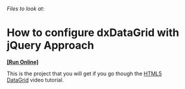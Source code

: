 <!-- default file list -->
*Files to look at*:

<!-- default file list end -->
# How to configure dxDataGrid with jQuery Approach
<!-- run online -->
**[[Run Online]](https://codecentral.devexpress.com/t119614)**
<!-- run online end -->


This is the project that you will get if you go though the <a href="http://www.youtube.com/watch?v=KJpS2Iwrrg8&list=PL8h4jt35t1wjGvgflbHEH_e3b23AA30-z&index=6">HTML5 DataGrid</a> video tutorial.

<br/>


